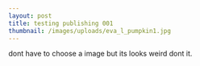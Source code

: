 ```yaml
---
layout: post
title: testing publishing 001
thumbnail: /images/uploads/eva_l_pumpkin1.jpg
---
```

dont have to choose a image but its looks weird dont it.
